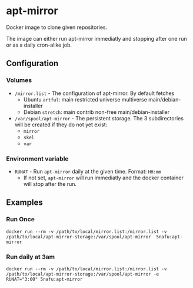 # apt-mirror

Docker image to clone given repositories.

The image can either run apt-mirror immediatly and stopping after one run or as a daily cron-alike job.

## Configuration

### Volumes

* `/mirror.list` - The configuration of apt-mirror. By default fetches
  * Ubuntu `artful`: main restricted universe multiverse main/debian-installer
  * Debian `stretch`: main contrib non-free main/debian-installer
* `/var/spool/apt-mirror` - The persistent storage. The 3 subdirectories will be created if they do not yet exist:
  * `mirror`
  * `skel`
  * `var`

### Environment variable

* `RUNAT` - Run `apt-mirror` daily at the given time. Format: `HH:mm`
  * If not set, `apt-mirror` will run immediatly and the docker container will stop after the run.

## Examples

### Run Once

`docker run --rm -v /path/to/local/mirror.list:/mirror.list -v /path/to/local/apt-mirror-storage:/var/spool/apt-mirror  5nafu:apt-mirror`

### Run daily at 3am

`docker run --rm -v /path/to/local/mirror.list:/mirror.list -v /path/to/local/apt-mirror-storage:/var/spool/apt-mirror -e RUNAT="3:00" 5nafu:apt-mirror`
